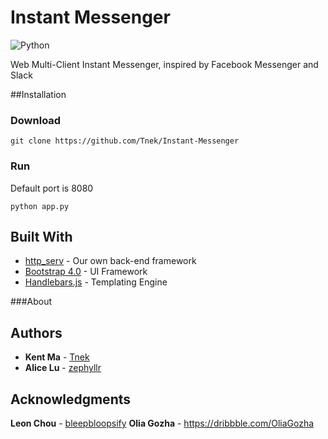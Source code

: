# Instant Messenger

![Python](https://img.shields.io/badge/Python-3.6.3-blue.svg)

Web Multi-Client Instant Messenger, inspired by Facebook Messenger and Slack

##Installation

### Download

```
git clone https://github.com/Tnek/Instant-Messenger
```

### Run

Default port is 8080

```
python app.py
```

## Built With

* [http_serv](https://github.com/Tnek/Instant-Messenger/tree/master/http_serv) - Our own back-end framework
* [Bootstrap 4.0](https://getbootstrap.com/) - UI Framework
* [Handlebars.js](https://handlebarsjs.com/) - Templating Engine

###About

## Authors

* **Kent Ma** - [Tnek](https://github.com/Tnek/)
* **Alice Lu** - [zephyllr](https://github.com/zephyllr/)

## Acknowledgments
**Leon Chou** - [bleepbloopsify](https://github.com/bleepbloopsify/)
**Olia Gozha** - https://dribbble.com/OliaGozha
